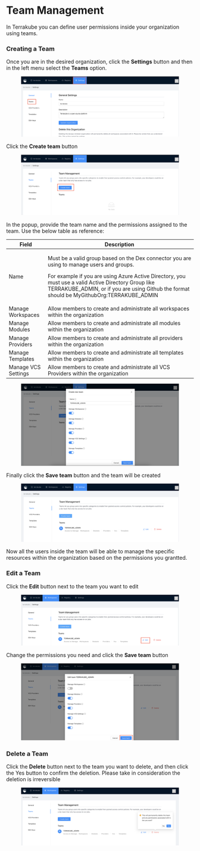 # Team Management

In Terrakube you can define user permissions inside your organization using teams.&#x20;

### Creating a Team

Once you are in the desired organization, click the **Settings** button and then in the left menu select the **Teams** option.&#x20;

<figure><img src="../../../.gitbook/assets/image (39).png" alt=""><figcaption></figcaption></figure>

Click the **Create team** button

<figure><img src="../../../.gitbook/assets/image (46).png" alt=""><figcaption></figcaption></figure>

In the popup, provide the team name and the permissions assigned to the team. Use the below table as reference:

| Field               | Description                                                                                                                                                                                                                                                                                                 |
| ------------------- | ----------------------------------------------------------------------------------------------------------------------------------------------------------------------------------------------------------------------------------------------------------------------------------------------------------- |
| Name                | <p>Must be a valid group based on the Dex connector you are using to manage users and groups.</p><p>For example if you are using Azure Active Directory, you must use a valid Active Directory Group like TERRAKUBE_ADMIN, or if you are using Github the format should be MyGithubOrg:TERRAKUBE_ADMIN </p> |
| Manage Workspaces   | Allow members to create and administrate all workspaces within the organization                                                                                                                                                                                                                             |
| Manage Modules      | Allow members to create and administrate all modules within the organization                                                                                                                                                                                                                                |
| Manage Providers    | Allow members to create and administrate all providers within the organization                                                                                                                                                                                                                              |
| Manage Templates    | Allow members to create and administrate all templates within the organization                                                                                                                                                                                                                              |
| Manage VCS Settings | Allow members to create and administrate all VCS Providers within the organization                                                                                                                                                                                                                          |

<figure><img src="../../../.gitbook/assets/image (49).png" alt=""><figcaption></figcaption></figure>

Finally click the **Save team** button and the team will be created

<figure><img src="../../../.gitbook/assets/image (52).png" alt=""><figcaption></figcaption></figure>

Now all the users inside the team will be able to manage the specific resources within the organization based on the permissions you grantted.

### Edit a Team

Click the **Edit** button next to the team you want to edit

<figure><img src="../../../.gitbook/assets/image (2).png" alt=""><figcaption></figcaption></figure>

Change the permissions you need and click the **Save team** button

<figure><img src="../../../.gitbook/assets/image (1).png" alt=""><figcaption></figcaption></figure>

### Delete a Team

Click the **Delete** button next to the team you want to delete, and then click the Yes button to confirm the deletion. Please take in consideration the deletion is irreversible

<figure><img src="../../../.gitbook/assets/image.png" alt=""><figcaption></figcaption></figure>
